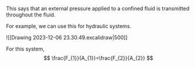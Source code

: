 This says that an external pressure applied to a confined fluid is transmitted throughout the fluid.

For example, we can use this for hydraulic systems.

![[Drawing 2023-12-06 23.30.49.excalidraw|500]]

For this system,
$$
\frac{F_{1}}{A_{1}}=\frac{F_{2}}{A_{2}}
$$

